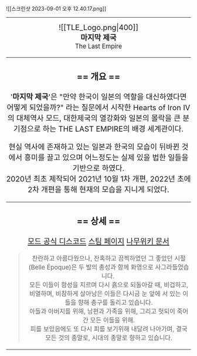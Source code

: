 ![[스크린샷 2023-09-01 오후 12.40.17.png]]

-----



 <big><big><center> ![[TLE_Logo.png|400]]<br>**마지막 제국**<br><small>The Last Empire<small><center> <big> <big>


-----


### == 개요 ==

'**마지막 제국**'은 "만약 한국이 일본의 역할을 대신하였다면 어떻게 되었을까?" 라는 질문에서 시작한 Hearts of Iron IV의 대체역사 모드, 대한제국의 열강화와 일본의 몰락을 큰 분기점으로 하는 THE LAST EMPIRE의 배경 세계관이다.

현실 역사에 존재하고 있는 일본과 한국의 모습이 뒤바뀐 것에서 흥미를 끌고 있으며 어느정도는 실제 있을 법한 일들을 기반으로 하였다.  
2020년 최초 제작되어 2021년 10월 1차 개편, 2022년 초에 2차 개편을 통해 현재의 모습을 지니게 되었다.


-----


### == 상세 ==

[모드 공식 디스코드](https://discord.gg/KfWPUTgqGz)
[스팀 페이지](https://steamcommunity.com/sharedfiles/filedetails/?id=2263813821) 
[나무위키 문서](https://namu.wiki/w/THE%20LAST%20EMPIRE)

> <small>찬란하고 아름다웠으나, 잔혹하고 끔찍하였던 그 좋았던 시절(Belle Époque)은 두 발의 총성과 함께 화염으로 사그라들었습니다.   
 모든 이들이 함성을 지르며 다시 흙으로 되돌아갈 때, 비겁하고, 비열하며, 비참하게 살아남은 이들은 다시금 눈 앞에 서 있는 이들을 향해 총구를 돌리고 있습니다.  
 아들과 아버지를 위해, 남편과 가족을 위해, 그리고 헛되이 죽어간 모든 이들을 위해.  
피를 보았음에도 또 다시 피를 보기위해 내달려 나아가며, 결국 모든 것의 종말로, 시대의 종말로 향하고 있습니다.  <small>


-----
